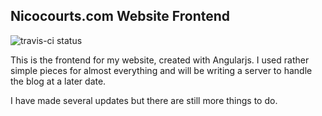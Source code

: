 ## Nicocourts.com Website Frontend
![travis-ci status](https://travis-ci.com/NicoCourts/NicoCourts.com.svg?branch=Live)

This is the frontend for my website, created with Angularjs. I used rather simple pieces for almost everything and will be writing a server to handle the blog at a later date.

I have made several updates but there are still more things to do.
